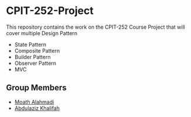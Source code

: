 # CPIT-252-Project
This repository contains the work on the CPIT-252 Course Project that will cover multiple Design Pattern
- State Pattern
- Composite Pattern
- Builder Pattern
- Observer Pattern
- MVC
## Group Members
- [Moath Alahmadi](https://github.com/MoaathK)
- [Abdulaziz Khalifah](https://github.com/its-Abdulaziz)
